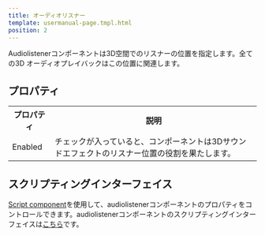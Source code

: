 ```yaml
---
title: オーディオリスナー
template: usermanual-page.tmpl.html
position: 2
---
```


Audiolistenerコンポーネントは3D空間でのリスナーの位置を指定します。全ての3D オーディオプレイバックはこの位置に関連します。

## プロパティ

<table class="table table-striped">
    <col class="property-name"></col>
    <col class="property-description"></col>
    <tr><th>プロパティ</th><th>説明</th></tr>
    <tr><td>Enabled</td><td>チェックが入っていると、コンポーネントは3Dサウンドエフェクトのリスナー位置の役割を果たします。</td></tr>
</table>

## スクリプティングインターフェイス

[Script component][1]を使用して、audiolistenerコンポーネントのプロパティをコントロールできます。audiolistenerコンポーネントのスクリプティングインターフェイスは[こちら][2]です。

[1]: /user-manual/packs/components/script
[2]: /engine/api/stable/symbols/pc.AudioListenerComponent.html

